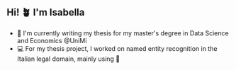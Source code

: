 ## Hi! :potted_plant: I'm Isabella 

- :memo: I'm currently writing my thesis for my master's degree in Data Science and Economics @UniMi
- :computer: For my thesis project, I worked on named entity recognition in the Italian legal domain, mainly using :hugs:
<!--
**isabellacadisco/isabellacadisco** is a ✨ _special_ ✨ repository because its `README.md` (this file) appears on your GitHub profile.

Here are some ideas to get you started:

- 🔭 I’m currently working on ...
- 🌱 I’m currently learning ...
- 👯 I’m looking to collaborate on ...
- 🤔 I’m looking for help with ...
- 💬 Ask me about ...
- 📫 How to reach me: ...
- 😄 Pronouns: ...
- ⚡ Fun fact: ...
-->

